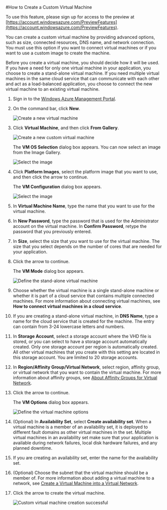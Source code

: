 #How to Create a Custom Virtual Machine

To use this feature, please sign up for access to the preview at [https://account.windowsazure.com/PreviewFeatures](https://account.windowsazure.com/PreviewFeatures). 

You can create a custom virtual machine by providing advanced options, such as size, connected resources, DNS name, and network connection. You must use this option if you want to connect virtual machines or if you want to use a custom image to create the machine. 

Before you create a virtual machine, you should decide how it will be used. If you have a need for only one virtual machine in your application, you choose to create a stand-alone virtual machine. If you need multiple virtual machines in the same cloud service that can communicate with each other and act as a load-balanced application, you choose to connect the new virtual machine to an existing virtual machine.

1. Sign  in to the [Windows Azure Management Portal](http://manage.windowsazure.com).

2. On the command bar, click **New**.

	![Create a new virtual machine][Create a new virtual machine]

3. Click **Virtual Machine**, and then click **From Gallery**.

	![Create a new custom virtual machine][Create a new custom virtual machine]

	The **VM OS Selection** dialog box appears. You can now select an image from the Image Gallery.

	![Select the image][Select the image]

4. Click **Platform Images**, select the platform image that you want to use, and then click the arrow to continue.

	The **VM Configuration** dialog box appears.

	![Select the image][Select the image]

5. In **Virtual Machine Name**, type the name that you want to use for the virtual machine.

6. In **New Password**, type the password that is used for the Administrator account on the virtual machine. In **Confirm Password**, retype the password that you previously entered.

7. In **Size**, select the size that you want to use for the virtual machine. The size that you select depends on the number of cores that are needed for your application.

8. Click the arrow to continue.

	The **VM Mode** dialog box appears.

	![Define the stand-alone virtual machine][Define the stand-alone virtual machine]

9. Choose whether the virtual machine is a single stand-alone machine or whether it is part of a cloud service that contains multiple connected machines. For more information about connecting virtual machines, see **How to connect virtual machines in a cloud service**.

10. If you are creating a stand-alone virtual machine, in **DNS Name**, type a name for the cloud service that is created for the machine. The entry can contain from 3-24 lowercase letters and numbers.

11. In **Storage Account**, select a storage account where the VHD file is stored, or you can select to have a storage account automatically created. Only one storage account per region is automatically created. All other virtual machines that you create with this setting are located in this storage account. You are limited to 20 storage accounts.

12. In **Region/Affinity Group/Virtual Network**, select region, affinity group, or virtual network that you want to contain the virtual machine. For more information about affinity groups, see [About Affinity Groups for Virtual Network][].

13. Click the arrow to continue.

	The **VM Options** dialog box appears.

	![Define the virtual machine options][Define the virtual machine options]

14. (Optional) In **Availability Set**, select **Create availability set**. When a virtual machine is a member of an availability set, it is deployed to different fault domains as other virtual machines in the set. Multiple virtual machines in an availability set make sure that your application is available during network failures, local disk hardware failures, and any planned downtime.

15. If you are creating an availability set, enter the name for the availability set.

16. (Optional) Choose the subnet that the virtual machine should be a member of. For more information about adding a virtual machine to a network, see [Create a Virtual Machine into a Virtual Network][].

17. Click the arrow to create the virtual machine.

	![Custom virtual machine creation successful][Custom virtual machine creation successful]

[Create a Virtual Machine into a Virtual Network]:http://www.windowsazure.com/manage/services/networking/
[About Affinity Groups for Virtual Network]:http://msdn.microsoft.com/en-us/library/windowsazure/
[Create a new virtual machine]:../media/create.png
[Create a new custom virtual machine]:../media/createnew.png
[Select the image]:../media/imageselectionwindows.png
[Select the image]:../media/imagedefinewindows.png
[Define the stand-alone virtual machine]:../media/imagestandalonewindows.png
[Define the virtual machine options]:../media/imageoptionswindows.png
[Custom virtual machine creation successful]:../media/vmsuccesswindows.png